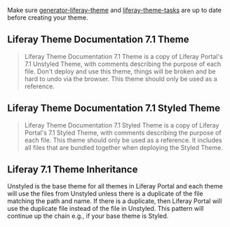 Make sure [generator-liferay-theme](https://github.com/liferay/liferay-themes-sdk/tree/master/packages/generator-liferay-theme) and [liferay-theme-tasks](https://github.com/liferay/liferay-themes-sdk/tree/master/packages/liferay-theme-tasks) are up to date before creating your theme.

## Liferay Theme Documentation 7.1 Theme

> Liferay Theme Documentation 7.1 Theme is a copy of Liferay Portal's 7.1 Unstyled Theme, with comments describing the purpose of each file. Don't deploy and use this theme, things will be broken and be hard to undo via the browser. This theme should only be used as a reference.

## Liferay Theme Documentation 7.1 Styled Theme

> Liferay Theme Documentation 7.1 Styled Theme is a copy of Liferay Portal's 7.1 Styled Theme, with comments describing the purpose of each file. This theme should only be used as a reference. It includes all files that are bundled together when deploying the Styled Theme.

## Liferay 7.1 Theme Inheritance

Unstyled is the base theme for all themes in Liferay Portal and each theme will use the files from Unstyled unless there is a duplicate of the file matching the path and name. If there is a duplicate, then Liferay Portal will use the duplicate file instead of the file in Unstyled. This pattern will continue up the chain e.g., if your base theme is Styled.